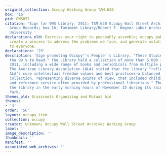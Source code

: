 ```yaml
---
original_collection: Occupy Working Group TAM.630
box: '16'
pid: OWS057
citation: 'Sign for OWS Library, 2011; TAM.630 Occupy Wall Street Archives Working
  Group Records; box 16; Tamiment Library/Robert F. Wagner Labor Archives, New York
  University '
declarations_old: Exercise your right to peaceably assemble; occupy public space;
  create a process to address the problems we face, and generate solutions accessible
  to everyone.
declarations: '23'
description: 'Sign promoting Occupy''s People''s Library, "These Stupid Hippies Want
  the 99 % to Read." The Library held a collection of more than 5,000 items in November
  2011, including a wide range of books and periodicals from multiple points of view.
  The American Library Association (ALA) stated that the library "reflected many of
  ALA’s core intellectual freedom values and best practices—a balanced, cataloged
  collection, representing diverse points of view, that included children’s books
  and reference service often provided by professional librarians." The NYPD seized
  the library in the early morning hours of November 15 during its raid of Zucotti
  Park. '
themes_old: Grassroots Organizing and Mutual Aid
themes:
- '4'
order: '56'
layout: occupy_item
collection: occupy
creator: Unknown; Occupy Wall Street Archives Working Group
label: ''
image_description: ''
thumbnail: ''
manifest: ''
associated_web_archives: ''
---
```

